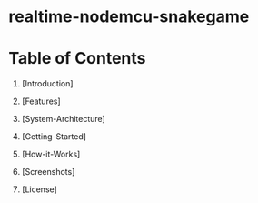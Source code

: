 # realtime-nodemcu-snakegame


# Table of Contents
1. [Introduction]

2. [Features]

3. [System-Architecture]

4. [Getting-Started]

5. [How-it-Works]

6. [Screenshots]

7. [License]




